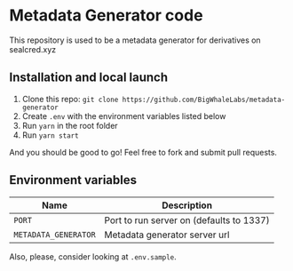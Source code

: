 # Metadata Generator code

This repository is used to be a metadata generator for derivatives on sealcred.xyz

## Installation and local launch

1. Clone this repo: `git clone https://github.com/BigWhaleLabs/metadata-generator`
2. Create `.env` with the environment variables listed below
3. Run `yarn` in the root folder
4. Run `yarn start`

And you should be good to go! Feel free to fork and submit pull requests.

## Environment variables

| Name                 | Description                              |
| -------------------- | ---------------------------------------- |
| `PORT`               | Port to run server on (defaults to 1337) |
| `METADATA_GENERATOR` | Metadata generator server url            |

Also, please, consider looking at `.env.sample`.

